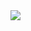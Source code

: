 <img src="https://img.freepik.com/premium-photo/flag-germany-3d-illustration-german-flag-waving_2227-1776.jpg">
